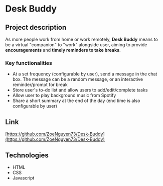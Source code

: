 # Desk Buddy

## Project description
As more people work from home or work remotely, **Desk Buddy** means to be a virtual "companion" to "work" alongside user, aiming to provide **encouragements** and **timely reminders to take breaks**.

### Key functionalities
* At a set frequency (configurable by user), send a message in the chat box. The message can be a random message, or an interactive reminder/prompt for break
* Store user's to-do list and allow users to add/edit/complete tasks
* Allow user to play background music from Spotify
* Share a short summary at the end of the day (end time is also configurable by user)

## Link
[https://github.com/ZoeNguyen73/Desk-Buddy](https://github.com/ZoeNguyen73/Desk-Buddy)

## Technologies
* HTML
* CSS
* Javascript